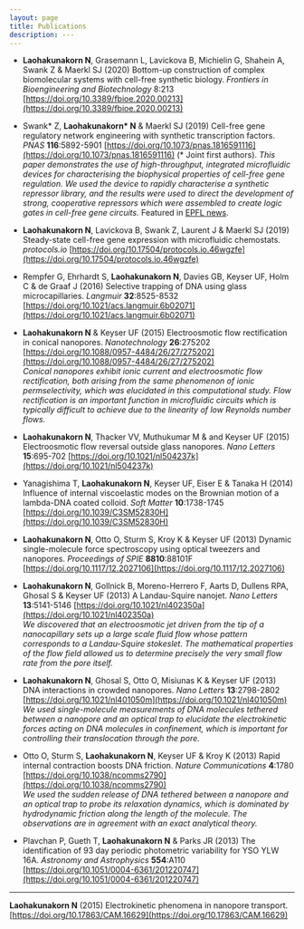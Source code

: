 ```yaml
---
layout: page
title: Publications
description: ---
---
```


* **Laohakunakorn N**, Grasemann L, Lavickova B, Michielin G, Shahein A, Swank Z & Maerkl SJ (2020) Bottom-up construction of complex biomolecular systems with cell-free synthetic biology. *Frontiers in Bioengineering and Biotechnology* 8:213 [https://doi.org/10.3389/fbioe.2020.00213](https://doi.org/10.3389/fbioe.2020.00213)

* Swank\* Z, **Laohakunakorn\* N** & Maerkl SJ (2019) Cell-free gene regulatory network engineering with synthetic transcription factors. *PNAS* **116**:5892-5901 [https://doi.org/10.1073/pnas.1816591116](https://doi.org/10.1073/pnas.1816591116) (\* Joint first authors).
*This paper demonstrates the use of high-throughput, integrated microfluidic devices for characterising the biophysical properties of cell-free gene regulation. We used the device to rapidly characterise a synthetic repressor library, and the results were used to direct the development of strong, cooperative repressors which were assembled to create logic gates in cell-free gene circuits.* Featured in [EPFL news](https://actu.epfl.ch/news/engineering-cellular-function-without-living-cel-3/).

* **Laohakunakorn N**, Lavickova B, Swank Z, Laurent J & Maerkl SJ (2019) Steady-state cell-free gene expression with microfluidic chemostats. *protocols.io* [https://doi.org/10.17504/protocols.io.46wgzfe](https://doi.org/10.17504/protocols.io.46wgzfe)

* Rempfer G, Ehrhardt S, **Laohakunakorn N**, Davies GB, Keyser UF, Holm C & de Graaf J (2016) Selective trapping of DNA using glass microcapillaries. *Langmuir* **32**:8525-8532 [https://doi.org/10.1021/acs.langmuir.6b02071](https://doi.org/10.1021/acs.langmuir.6b02071)

* **Laohakunakorn N** & Keyser UF (2015) Electroosmotic flow rectification in conical nanopores. *Nanotechnology* **26**:275202 [https://doi.org/10.1088/0957-4484/26/27/275202](https://doi.org/10.1088/0957-4484/26/27/275202)   
*Conical nanopores exhibit ionic current and electroosmotic flow rectification, both arising from the same phenomenon of ionic permselectivity, which was elucidated in this computational study. Flow rectification is an important function in microfluidic circuits which is typically difficult to achieve due to the linearity of low Reynolds number flows.*

* **Laohakunakorn N**, Thacker VV, Muthukumar M & and Keyser UF (2015) Electroosmotic flow reversal outside glass nanopores. *Nano Letters* **15**:695-702 [https://doi.org/10.1021/nl504237k](https://doi.org/10.1021/nl504237k)

* Yanagishima T, **Laohakunakorn N**, Keyser UF, Eiser E & Tanaka H (2014) Influence of internal viscoelastic modes on the Brownian motion of a lambda-DNA coated colloid. *Soft Matter* **10**:1738-1745 [https://doi.org/10.1039/C3SM52830H](https://doi.org/10.1039/C3SM52830H)

* **Laohakunakorn N**, Otto O, Sturm S, Kroy K & Keyser UF (2013) Dynamic single-molecule force spectroscopy using optical tweezers and nanopores. *Proceedings of SPIE* **8810**:88101F [https://doi.org/10.1117/12.2027106](https://doi.org/10.1117/12.2027106)

* **Laohakunakorn N**, Gollnick B, Moreno-Herrero F, Aarts D, Dullens RPA, Ghosal S & Keyser UF (2013) A Landau-Squire nanojet. *Nano Letters* **13**:5141-5146 [https://doi.org/10.1021/nl402350a](https://doi.org/10.1021/nl402350a)     
*We discovered that an electroosmotic jet driven from the tip of a nanocapillary sets up a large scale fluid flow whose pattern corresponds to a Landau-Squire stokeslet. The mathematical properties of the flow field allowed us to determine precisely the very small flow rate from the pore itself.*

* **Laohakunakorn N**, Ghosal S, Otto O, Misiunas K & Keyser UF (2013) DNA interactions in crowded nanopores. *Nano Letters* **13**:2798-2802 [https://doi.org/10.1021/nl401050m](https://doi.org/10.1021/nl401050m)    
*We used single-molecule measurements of DNA molecules tethered between a nanopore and an optical trap to elucidate the electrokinetic forces acting on DNA molecules in confinement, which is important for controlling their translocation through the pore.*

* Otto O, Sturm S, **Laohakunakorn N**, Keyser UF & Kroy K (2013) Rapid internal contraction boosts DNA friction. *Nature Communications* **4**:1780 [https://doi.org/10.1038/ncomms2790](https://doi.org/10.1038/ncomms2790)    
*We used the sudden release of DNA tethered between a nanopore and an optical trap to probe its relaxation dynamics, which is dominated by hydrodynamic friction along the length of the molecule. The observations are in agreement with an exact analytical theory.*

* Plavchan P, Gueth T, **Laohakunakorn N** & Parks JR (2013) The identification of 93 day periodic photometric variability for YSO YLW 16A. *Astronomy and Astrophysics* **554**:A110 [https://doi.org/10.1051/0004-6361/201220747](https://doi.org/10.1051/0004-6361/201220747)

---

**Laohakunakorn N** (2015) Electrokinetic phenomena in nanopore transport. [https://doi.org/10.17863/CAM.16629](https://doi.org/10.17863/CAM.16629)
